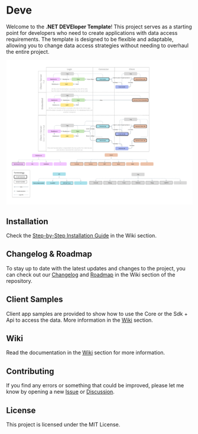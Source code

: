 # Deve
Welcome to the **.NET DEVEloper Template**! This project serves as a starting point for developers who need to create applications with data access requirements. The template is designed to be flexible and adaptable, allowing you to change data access strategies without needing to overhaul the entire project.

![Diagram](https://raw.githubusercontent.com/teracat/Deve/7b806e42665b5ead5e87f176c6a6bf8b0d130c1d/diagram.png)

## Installation

Check the [Step-by-Step Installation Guide](https://github.com/teracat/Deve/wiki/Installation#step-by-step-installation-guide) in the Wiki section.

## Changelog & Roadmap

To stay up to date with the latest updates and changes to the project, you can check out our [Changelog](https://github.com/teracat/Deve/wiki/Changelog) and [Roadmap](https://github.com/teracat/Deve/wiki/Roadmap) in the Wiki section of the repository.

## Client Samples

Client app samples are provided to show how to use the Core or the Sdk + Api to access the data. More information in the [Wiki](https://github.com/teracat/Deve/wiki/Client) section.

## Wiki

Read the documentation in the [Wiki](https://github.com/teracat/Deve/wiki) section for more information.

## Contributing

If you find any errors or something that could be improved, please let me know by opening a new [Issue](https://github.com/teracat/Deve/issues) or [Discussion](https://github.com/teracat/Deve/discussions).

## License

This project is licensed under the MIT License.